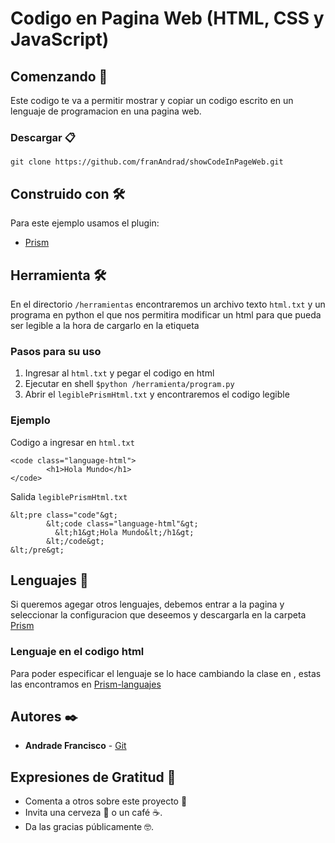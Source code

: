 # Codigo en Pagina Web (HTML, CSS y JavaScript)

## Comenzando 🚀
Este codigo te va a permitir mostrar y copiar un codigo escrito en un lenguaje de programacion en una pagina web.

### Descargar 📋
```
git clone https://github.com/franAndrad/showCodeInPageWeb.git
```

## Construido con 🛠️
Para este ejemplo usamos el plugin:

* [Prism](https://prismjs.com/download.html#themes=prism-okaidia&languages=markup+css+clike+javascript+css-extras+js-extras+json+json5+jsonp+mongodb&)

## Herramienta 🛠️

En el directorio `/herramientas` encontraremos un archivo texto `html.txt` y un programa en python el que nos permitira modificar un html para que pueda ser legible a la hora de cargarlo en la etiqueta <code></code>

### Pasos para su uso
1. Ingresar al `html.txt` y pegar el codigo en html
2. Ejecutar en shell     `$python /herramienta/program.py`
3. Abrir el `legiblePrismHtml.txt` y encontraremos el codigo legible

### Ejemplo
Codigo a ingresar en `html.txt`
```
<code class="language-html">
        <h1>Hola Mundo</h1>
</code>
```
Salida `legiblePrismHtml.txt`
```
&lt;pre class="code"&gt;
        &lt;code class="language-html"&gt;
          &lt;h1&gt;Hola Mundo&lt;/h1&gt;
        &lt;/code&gt;
&lt;/pre&gt;
```

## Lenguajes 📌

Si queremos agegar otros lenguajes, debemos entrar a la pagina y seleccionar la configuracion que deseemos y descargarla en la carpeta [Prism](https://prismjs.com/download.html#themes=prism-okaidia&languages=markup+css+clike+javascript+css-extras+js-extras+json+json5+jsonp+mongodb&)

### Lenguaje en el codigo html
Para poder especificar el lenguaje se lo hace cambiando la clase en <code class='language-xxxx'></code>, estas las encontramos en [Prism-languajes](https://prismjs.com/index.html#supported-languages)

## Autores ✒️
* **Andrade Francisco** - [Git](https://github.com/franAndrad)


## Expresiones de Gratitud 🎁
* Comenta a otros sobre este proyecto 📢
* Invita una cerveza 🍺 o un café ☕. 
* Da las gracias públicamente 🤓.

